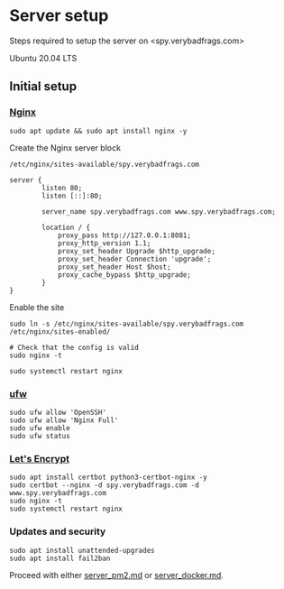 # Server setup

Steps required to setup the server on <spy.verybadfrags.com>

Ubuntu 20.04 LTS

## Initial setup

### [Nginx](https://www.nginx.com)

```shell
sudo apt update && sudo apt install nginx -y
```

Create the Nginx server block

`/etc/nginx/sites-available/spy.verybadfrags.com`

```nginx
server {
        listen 80;
        listen [::]:80;

        server_name spy.verybadfrags.com www.spy.verybadfrags.com;

        location / {
            proxy_pass http://127.0.0.1:8081;
            proxy_http_version 1.1;
            proxy_set_header Upgrade $http_upgrade;
            proxy_set_header Connection 'upgrade';
            proxy_set_header Host $host;
            proxy_cache_bypass $http_upgrade;
        }
}
```

Enable the site

```shell
sudo ln -s /etc/nginx/sites-available/spy.verybadfrags.com /etc/nginx/sites-enabled/

# Check that the config is valid
sudo nginx -t

sudo systemctl restart nginx
```

### [ufw](https://help.ubuntu.com/community/UFW)

```shell
sudo ufw allow 'OpenSSH'
sudo ufw allow 'Nginx Full'
sudo ufw enable
sudo ufw status
```

### [Let's Encrypt](https://letsencrypt.org)

```shell
sudo apt install certbot python3-certbot-nginx -y
sudo certbot --nginx -d spy.verybadfrags.com -d www.spy.verybadfrags.com
sudo nginx -t
sudo systemctl restart nginx
```

### Updates and security

```shell
sudo apt install unattended-upgrades
sudo apt install fail2ban
```

Proceed with either [server_pm2.md](server_pm2.md) or [server_docker.md](server_docker.md).
